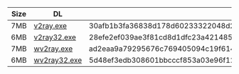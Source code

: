 |    Size   |     DL  | sha512sum |
|  ---  |  ---  |  ---  |
| 7MB | [v2ray.exe](https://cdn.jsdelivr.net/gh/googleians/v2ray-core@main/v2ray.exe) | 30afb1b3fa36838d178d60233322048d252544e21e055cf54b0c9bd7434a3c24392b0c368cd3ef3fcde27f7b4b9b74138c8917e38227995659a312b8c17a220a |
| 6MB | [v2ray32.exe](https://cdn.jsdelivr.net/gh/googleians/v2ray-core@main/v2ray32.exe) | 28efe2ef039ae3f81cd8d1dfc23a421485b3eb22dffda69108ab2419f75f346242590d28694162de4e7e180956f7126eb5e0d6b61e3906ed95962bc42a1d0385 |
| 7MB | [wv2ray.exe](https://cdn.jsdelivr.net/gh/googleians/v2ray-core@main/wv2ray.exe) | ad2eaa9a79295676c769405094c19f614d4eb1805b78ff3f9dd0385d47832ac797324936567718997218e666aefc58ab6a24ad993d8a421d1266e313b284a138 |
| 6MB | [wv2ray32.exe](https://cdn.jsdelivr.net/gh/googleians/v2ray-core@main/wv2ray32.exe) | 5d48ef3edb308601bbcccf853a03e96f1295739bd38a28dabddc079ac98aa56b2ba1cc8fdb67dd8e7f65ce2e7e4653a86d2f200909c2db2fb14eb25764768645 |
